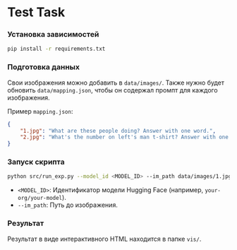 # Test Task

### Установка зависимостей
```bash
pip install -r requirements.txt
```


### Подготовка данных
Свои изображения можно добавить в `data/images/`. Также нужно будет обновить `data/mapping.json`, чтобы он содержал промпт для каждого изображения.

Пример `mapping.json`:
```json
{
    "1.jpg": "What are these people doing? Answer with one word.",
    "2.jpg": "What's the number on left's man t-shirt? Answer with one word."
}
```

### Запуск скрипта
```bash
python src/run_exp.py --model_id <MODEL_ID> --im_path data/images/1.jpg
```

- `<MODEL_ID>`: Идентификатор модели Hugging Face (например, `your-org/your-model`).
- `--im_path`: Путь до изображения.


### Результат
Результат в виде интерактивного HTML находится в папке `vis/`.